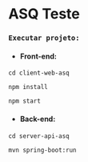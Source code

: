 # ASQ Teste

### ```Executar projeto:```

* #### Front-end:

```
cd client-web-asq

npm install

npm start
```
* #### Back-end:

```
cd server-api-asq

mvn spring-boot:run
```

